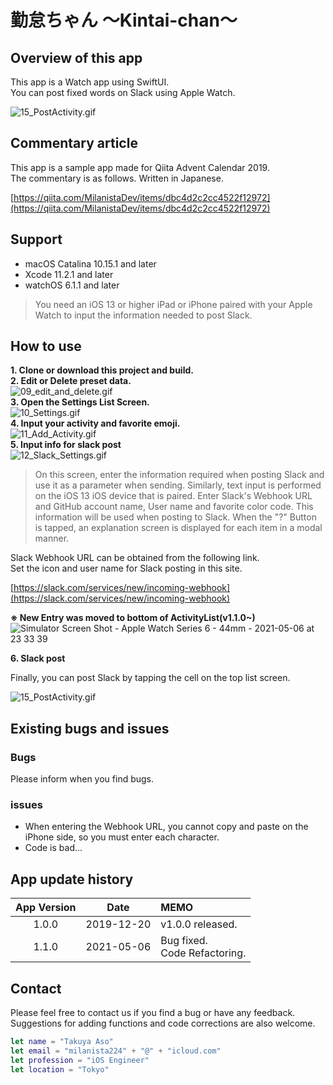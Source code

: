# 勤怠ちゃん 〜Kintai-chan〜

## Overview of this app

This app is a Watch app using SwiftUI.   
You can post fixed words on Slack using Apple Watch.

![15_PostActivity.gif](https://qiita-image-store.s3.ap-northeast-1.amazonaws.com/0/88266/8312deb7-ff7c-02d8-b25d-1a41b2e10c08.gif)

## Commentary article

This app is a sample app made for Qiita Advent Calendar 2019.  
The commentary is as follows. Written in Japanese.

[https://qiita.com/MilanistaDev/items/dbc4d2c2cc4522f12972](https://qiita.com/MilanistaDev/items/dbc4d2c2cc4522f12972)

## Support
* macOS Catalina 10.15.1 and later
* Xcode 11.2.1 and later
* watchOS 6.1.1 and later

> You need an iOS 13 or higher iPad or iPhone paired with your Apple Watch to input the information needed to post Slack.

## How to use

**1. Clone or download this project and build.**  
**2. Edit or Delete preset data.**  
![09_edit_and_delete.gif](https://qiita-image-store.s3.ap-northeast-1.amazonaws.com/0/88266/d7531a9b-d1b1-5f9f-532b-10e563f55870.gif)  
**3. Open the Settings List Screen.**  
![10_Settings.gif](https://qiita-image-store.s3.ap-northeast-1.amazonaws.com/0/88266/d22a582f-8c0e-44e4-aad4-a9355c617272.gif)  
**4. Input your activity and favorite emoji.**  
![11_Add_Activity.gif](https://qiita-image-store.s3.ap-northeast-1.amazonaws.com/0/88266/06dbd214-f4af-a5b0-d309-5490c2f42a60.gif)  
**5. Input info for slack post**  
![12_Slack_Settings.gif](https://qiita-image-store.s3.ap-northeast-1.amazonaws.com/0/88266/423baa96-0cbc-0eff-91a7-759e21e49162.gif)  
> On this screen, enter the information required when posting Slack and use it as a parameter when sending.
Similarly, text input is performed on the iOS 13 iOS device that is paired.
Enter Slack's Webhook URL and GitHub account name,
User name and favorite color code.
This information will be used when posting to Slack.
When the "?" Button is tapped, an explanation screen is displayed for each item in a modal manner.

Slack Webhook URL can be obtained from the following link.  
Set the icon and user name for Slack posting in this site.

[https://slack.com/services/new/incoming-webhook](https://slack.com/services/new/incoming-webhook)

**※ New Entry was moved to bottom of ActivityList(v1.1.0~)**  
![Simulator Screen Shot - Apple Watch Series 6 - 44mm - 2021-05-06 at 23 33 39](https://user-images.githubusercontent.com/8732417/117316432-9107df00-aec3-11eb-858b-54ef8b7a6903.png)

**6. Slack post**

Finally, you can post Slack by tapping the cell on the top list screen.

![15_PostActivity.gif](https://qiita-image-store.s3.ap-northeast-1.amazonaws.com/0/88266/8312deb7-ff7c-02d8-b25d-1a41b2e10c08.gif)

## Existing bugs and issues

### Bugs
Please inform when you find bugs.

### issues

* When entering the Webhook URL, you cannot copy and paste on the iPhone side, so you must enter each character.
* Code is bad...

## App update history

|App Version|Date|MEMO|
|:--:|:--:|:--|
|1.0.0|2019-12-20|v1.0.0 released.|
|1.1.0|2021-05-06|Bug fixed.<BR>Code Refactoring.|

## Contact

Please feel free to contact us if you find a bug or have any feedback.  
Suggestions for adding functions and code corrections are also welcome.

```swift
let name = "Takuya Aso" 
let email = "milanista224" + "@" + "icloud.com"
let profession = "iOS Engineer"
let location = "Tokyo"
```
